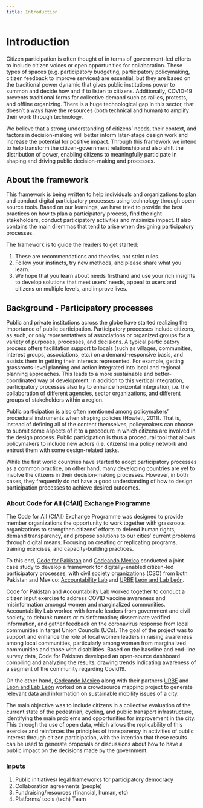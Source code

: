 ```yaml
---
title: Introduction
---
```


# Introduction

Citizen participation is often thought of in terms of government-led efforts to include citizen voices or open opportunities for collaboration. These types of spaces (e.g. participatory budgeting, participatory policymaking, citizen feedback to improve services) are essential, but they are based on the traditional power dynamic that gives public institutions power to summon and decide how and if to listen to citizens. Additionally, COVID-19 prevents traditional forms for collective demand such as rallies, protests, and offline organizing. There is a huge technological gap in this sector, that doesn’t always have the resources (both technical and human) to amplify their work through technology.

We believe that a strong understanding of citizens’ needs, their context, and factors in decision-making will better inform later-stage design work and increase the potential for positive impact. Through this framework we intend to help transform the citizen-government relationship and also shift the distribution of power, enabling citizens to meaningfully participate in shaping and driving public decision-making and processes.

## About the framework

This framework is being written to help individuals and organizations to plan and conduct digital participatory processes using technology through open-source tools. Based on our learnings, we have tried to provide the best practices on how to plan a participatory process, find the right stakeholders, conduct participatory activities and maximize impact. It also contains the main dilemmas that tend to arise when designing participatory processes.

The framework is to guide the readers to get started:

1. These are recommendations and theories, not strict rules.
2. Follow your instincts, try new methods, and please share what you learn.
3. We hope that you learn about needs firsthand and use your rich insights to develop solutions that meet users’ needs, appeal to users and citizens on multiple levels, and improve lives.

## Background - Participatory processes

Public and private institutions across the globe have started realizing the importance of public participation. Participatory processes include citizens, as such, or only representatives of associations or organized groups for a variety of purposes, processes, and decisions. A typical participatory process offers facilitation support to locals (such as villages, communities, interest groups, associations, etc.) on a demand-responsive basis, and assists them in getting their interests represented. For example, getting grassroots-level planning and action integrated into local and regional planning approaches. This leads to a more sustainable and better-coordinated way of development. In addition to this vertical integration, participatory processes also try to enhance horizontal integration, i.e. the collaboration of different agencies, sector organizations, and different groups of stakeholders within a region.

Public participation is also often mentioned among policymakers’ procedural instruments when shaping policies (Howlett, 2011). That is, instead of defining all of the content themselves, policymakers can choose to submit some aspects of it to a procedure in which citizens are involved in the design process. Public participation is thus a procedural tool that allows policymakers to include new actors (i.e. citizens) in a policy network and entrust them with some design-related tasks.

While the first world countries have started to adopt participatory processes as a common practice, on other hand, many developing countries are yet to involve the citizens in their decision-making processes. However, in both cases, they frequently do not have a good understanding of how to design participation processes to achieve desired outcomes.

### About Code for All (CfAll) Exchange Programme

The Code for All (CfAll) Exchange Programme was designed to provide member organizations the opportunity to work together with grassroots organizations to strengthen citizens’ efforts to defend human rights, demand transparency, and propose solutions to our cities’ current problems through digital means. Focusing on creating or replicating programs, training exercises, and capacity-building practices.

To this end, [Code for Pakistan](https://codeforpakistan.org) and [Codeando Mexico](https://www.codeandomexico.org) conducted a joint case study to develop a framework for digitally-enabled citizen-led participatory processes, with civil society organizations (CSO) from both Pakistan and Mexico: [Accountability Lab](https://accountabilitylab.org/about-us/country-office-pakistan/) and [URBE](https://www.facebook.com/UrbeLeon/) [León and Lab León](https://www.facebook.com/lab.leon.DGI).

Code for Pakistan and Accountability Lab worked together to conduct a citizen input exercise to address COVID vaccine awareness and misinformation amongst women and marginalized communities. Accountability Lab worked with female leaders from government and civil society, to debunk rumors or misinformation; disseminate verified information, and gather feedback on the coronavirus response from local communities in target Union Councils (UCs). The goal of the project was to support and enhance the role of local women leaders in raising awareness among local communities, particularly among women from marginalized communities and those with disabilities. Based on the baseline and end-line survey data, Code for Pakistan developed an open-source dashboard compiling and analyzing the results, drawing trends indicating awareness of a segment of the community regarding Covid19.

On the other hand, [Codeando Mexico](https://www.codeandomexico.org) along with their partners [URBE](https://www.facebook.com/UrbeLeon/) and [León and Lab León](https://www.facebook.com/lab.leon.DGI) worked on a crowdsource mapping project to generate relevant data and information on sustainable mobility issues of a city.

The main objective was to include citizens in a collective evaluation of the current state of the pedestrian, cycling, and public transport infrastructure, identifying the main problems and opportunities for improvement in the city. This through the use of open data, which allows the replicability of this exercise and reinforces the principles of transparency in activities of public interest through citizen participation, with the intention that these results can be used to generate proposals or discussions about how to have a public impact on the decisions made by the government.

### Inputs

1. Public initiatives/ legal frameworks for participatory democracy
2. Collaboration agreements (people)
3. Fundraising/resources (financial, human, etc)
4. Platforms/ tools (tech)
   Team
